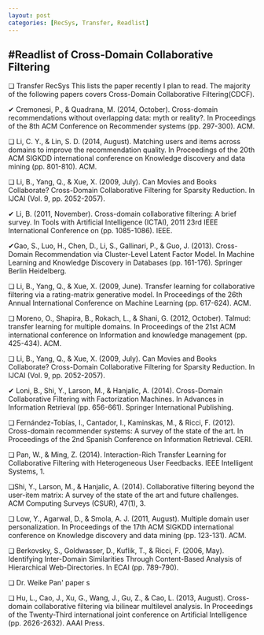 ```yaml
---
layout: post
categories: [RecSys, Transfer, Readlist]
---
```


#Readlist of Cross-Domain Collaborative Filtering
---
❏ Transfer RecSys
This lists the paper recently I plan to read. The majority of the following papers covers Cross-Domain Collaborative Filtering(CDCF).


✔ Cremonesi, P., & Quadrana, M. (2014, October). Cross-domain recommendations without overlapping data: myth or reality?. In Proceedings of the 8th ACM Conference on Recommender systems (pp. 297-300). ACM.
	
❏ Li, C. Y., & Lin, S. D. (2014, August). Matching users and items across domains to improve the recommendation quality. In Proceedings of the 20th ACM SIGKDD international conference on Knowledge discovery and data mining (pp. 801-810). ACM.
	
❏ Li, B., Yang, Q., & Xue, X. (2009, July). Can Movies and Books Collaborate? Cross-Domain Collaborative Filtering for Sparsity Reduction. In IJCAI (Vol. 9, pp. 2052-2057).
	
✔ Li, B. (2011, November). Cross-domain collaborative filtering: A brief survey. In Tools with Artificial Intelligence (ICTAI), 2011 23rd IEEE International Conference on (pp. 1085-1086). IEEE.
	
✔Gao, S., Luo, H., Chen, D., Li, S., Gallinari, P., & Guo, J. (2013). Cross-Domain Recommendation via Cluster-Level Latent Factor Model. In Machine Learning and Knowledge Discovery in Databases (pp. 161-176). Springer Berlin Heidelberg.

	
❏ Li, B., Yang, Q., & Xue, X. (2009, June). Transfer learning for collaborative filtering via a rating-matrix generative model. In Proceedings of the 26th Annual International Conference on Machine Learning (pp. 617-624). ACM.
	
❏ Moreno, O., Shapira, B., Rokach, L., & Shani, G. (2012, October). Talmud: transfer learning for multiple domains. In Proceedings of the 21st ACM international conference on Information and knowledge management (pp. 425-434). ACM.
	
❏ Li, B., Yang, Q., & Xue, X. (2009, July). Can Movies and Books Collaborate? Cross-Domain Collaborative Filtering for Sparsity Reduction. In IJCAI (Vol. 9, pp. 2052-2057).
	
✔ Loni, B., Shi, Y., Larson, M., & Hanjalic, A. (2014). Cross-Domain Collaborative Filtering with Factorization Machines. In Advances in Information Retrieval (pp. 656-661). Springer International Publishing.
	
❏ Fernández-Tobías, I., Cantador, I., Kaminskas, M., & Ricci, F. (2012). Cross-domain recommender systems: A survey of the state of the art. In Proceedings of the 2nd Spanish Conference on Information Retrieval. CERI.
	
❏ Pan, W., & Ming, Z. (2014). Interaction-Rich Transfer Learning for Collaborative Filtering with Heterogeneous User Feedbacks. IEEE Intelligent Systems, 1.
	
❏Shi, Y., Larson, M., & Hanjalic, A. (2014). Collaborative filtering beyond the user-item matrix: A survey of the state of the art and future challenges. ACM Computing Surveys (CSUR), 47(1), 3.

❏ Low, Y., Agarwal, D., & Smola, A. J. (2011, August). Multiple domain user personalization. In Proceedings of the 17th ACM SIGKDD international conference on Knowledge discovery and data mining (pp. 123-131). ACM.
	 
❏ Berkovsky, S., Goldwasser, D., Kuflik, T., & Ricci, F. (2006, May). Identifying Inter-Domain Similarities Through Content-Based Analysis of Hierarchical Web-Directories. In ECAI (pp. 789-790).

❏ Dr. Weike Pan' paper s
	
❏ Hu, L., Cao, J., Xu, G., Wang, J., Gu, Z., & Cao, L. (2013, August). Cross-domain collaborative filtering via bilinear multilevel analysis. In Proceedings of the Twenty-Third international joint conference on Artificial Intelligence (pp. 2626-2632). AAAI Press.
